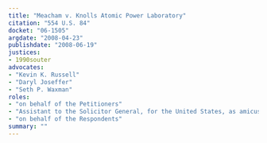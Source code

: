 ```yaml
---
title: "Meacham v. Knolls Atomic Power Laboratory"
citation: "554 U.S. 84"
docket: "06-1505"
argdate: "2008-04-23"
publishdate: "2008-06-19"
justices:
- 1990souter
advocates:
- "Kevin K. Russell"
- "Daryl Joseffer"
- "Seth P. Waxman"
roles:
- "on behalf of the Petitioners"
- "Assistant to the Solicitor General, for the United States, as amicus curiae, supporting the Petitioners"
- "on behalf of the Respondents"
summary: ""
---
```


